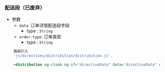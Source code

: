 ### 配送段（已废弃）

- 参数
    - `data`: 订单详情配送段字段
        * type : `String`
    - `order-type`: 订单类型
        * type : `String`
```JavaScript
    路由引入
    'js/directives/distribution/distribution.js',
```
```html
    <distribution ng-cloak ng-if="directiveData" data="directiveData" order-type="orderType"></distribution>
```
